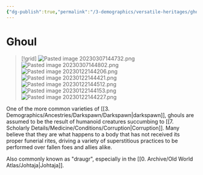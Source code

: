 ```yaml
---
{"dg-publish":true,"permalink":"/3-demographics/versatile-heritages/ghoul/","noteIcon":""}
---
```


# Ghoul

>[!grid]
>![Pasted image 20230307144732.png](/img/user/x.%20Assets/Attachments/Pasted%20image%2020230307144732.png)
>![Pasted image 20230307144802.png](/img/user/x.%20Assets/Attachments/Pasted%20image%2020230307144802.png)
>![Pasted image 20230122144206.png](/img/user/x.%20Assets/Attachments/Pasted%20image%2020230122144206.png)
>![Pasted image 20230122144421.png](/img/user/x.%20Assets/Attachments/Pasted%20image%2020230122144421.png)
>![Pasted image 20230122144512.png](/img/user/x.%20Assets/Attachments/Pasted%20image%2020230122144512.png)
>![Pasted image 20230122144153.png](/img/user/x.%20Assets/Attachments/Pasted%20image%2020230122144153.png)
>![Pasted image 20230122144227.png](/img/user/x.%20Assets/Attachments/Pasted%20image%2020230122144227.png)

One of the more common varieties of [[3. Demographics/Ancestries/Darkspawn/Darkspawn\|darkspawn]], ghouls are assumed to be the result of humanoid creatures succumbing to [[7. Scholarly Details/Medicine/Conditions/Corruption\|Corruption]]. Many believe that they are what happens to a body that has not received its proper funerial rites, driving a variety of superstitious practices to be performed over fallen foes and allies alike. 

Also commonly known as "draugr", especially in the [[0. Archive/Old World Atlas/Johtaja\|Johtaja]]. 
